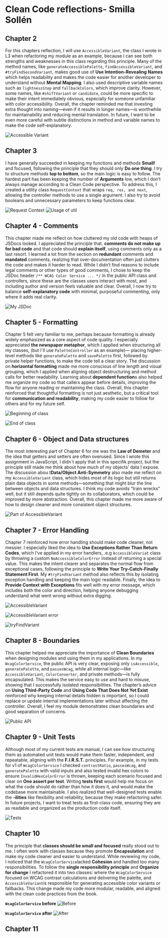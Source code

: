 # Clean Code reflections- Smilla Sollén

## Chapter 2
For this chapters reflection, I will use `AccessibleVariant`, the class I wrote in L3 when refactoring my module as an example, because I can see both strengths and weaknesses in this class regarding this principle. Many of the method names, like `generateAccessiblePalette`, `findAccessibleVariant`, and `#tryFindSecondVariant`, makes good use of **Use Intention-Revealing Names** which helps readability and makes the code easier for another developer to understand without **Mental Mapping**. I also used descriptive variable names such as `lightnessStep` and `fallbackColors`, which improve clarity. However, some names, like `#shiftVariant` or `candidate`, could be more specific to make their intent immediately obvious, especially for someone unfamiliar with color accessibility. Overall, the chapter reminded me that investing extra thought into naming—even if it results in longer names—is worthwhile for maintainability and reducing mental translation. In future, I want to be even more careful with subtle distinctions in method and variable names to make the code self-explanatory.

![Accessible Variant](/screenshots/chapter2.png)


## Chapter 3
I have generally succeeded in keeping my functions and methods **Small!** and focused, following the principle that they should only **Do one thing**. I try to structure methods **top to bottom**, so the main logic is easy to follow. The hardest part has been keeping the number of **Arguments** low, which I don’t always manage according to a Clean Code perspective. To address this, I created a utility class `RequestContext` that wraps `req, res, and next`, allowing the controller methods to use a single argument. I also try to avoid booleans and unnecessary parameters to keep functions clear.

![Request Context](/screenshots/chapter3_1.png)
![Usage of util](/screenshots/chapter3_2.png)


## Chapter 4 - Comments
This chapter made me reflect on how cluttered my old code with heaps of JSDocs looked. I appreciated the principle that. **comments do not make up for bad code** and that code should **explain itself**, using comments only as a last resort. I learned a lot from the section on **redundant** comments and **mandated** comments, realizing that over-documentation often just clutters the code and makes it harder to read. While I didn’t find reasons to include legal comments or other types of good comments, I chose to keep the JSDoc header `/** WCAG Color Service ... */` in the public API class and controllers, since these are the classes users interact with most, and including author and version feels valuable and clear. Overall, I now try to balance **self-explanatory code** with minimal, purposeful commenting, only where it adds real clarity.

![My JSDoc](/screenshots/chapter4.png)

## Chapter 5 - Formatting
Chapter 5 felt very familiar to me, perhaps because formatting is already widely emphasized as a core aspect of code quality. I especially appreciated **the newspaper metaphor**, which I applied when structuring all my classes, (but I´ll use `PaletteController` as an example)— placing higher-level methods like `generatePalette` and `savePalette` first, followed by private helper functions, to make the code tell a clear story. The discussion on **horizontal formatting** made me more conscious of line length and visual grouping, which I applied when aligning object destructuring and method calls for better readability. Learning about **dependent function**s also helped me organize my code so that callers appear before details, improving the flow for anyone reading or maintaining the class. Overall, this chapter reinforced that thoughtful formatting is not just aesthetic, but a critical tool for **communication and readability**, making my code easier to follow for others and for my future self.

![Beginning of class](/screenshots/chapter5_1.png)

![End of class](/screenshots/chapter5_2.png)

## Chapter 6 - Object and Data structures
The most interesting part of Chapter 6 for me was the **Law of Demeter** and the idea that getters and setters are often overused. Since I wrote this assignment in JavaScript, I didn´t apply that in this specifik project, but the principle still made me think about how much of my objects’ data I expose. The discussion abou t**Data/Object Anti-Symmetry** also made me reflect on my `AccessibleVariant` class, which hides most of its logic but still returns plain data objects in some methods—something that might blur the line between objects and data structures. I think my code avoids “train wrecks” well, but it still depends quite tightly on its collaborators, which could be improved by more abstraction. Overall, this chapter made me more aware of how to design cleaner and more consistent object structures.

![Part of AccessibleVariant](/screenshots/chapter6.png)

## Chapter 7 - Error Handling
Chapter 7 reinforced how error handling should make code cleaner, not messier. I especially liked the idea to **Use Exceptions Rather Than Return Codes**, which I’ve applied in my error handlers, .e.g `AccessibleVariat` class by throwing a custom `NoAccessibleColorError` instead of returning a special value. This makes the intent clearer and separates the normal flow from exceptional cases, following the principle to **Write Your Try-Catch-Finally Statement First**. My `#tryFindVariant` method also reflects this by isolating exception handling and keeping the main logic readable. Finally, the idea to **Provide Context with Exceptions** fits well with my error message, which includes both the color and direction, helping anyone debugging understand what went wrong without extra digging.

![AccessibleVariant](/screenshots/chapter7_1.png)

![AccessibleVariant error](/screenshots/chapter7_2.png)

![tryFindVariant](/screenshots/chapter7_3.png)

## Chapter 8 - Boundaries
This chapter helped me appreciate the importance of **Clean Boundaries** when designing modules and using them in my applications. In my `WcagColorService`, the public API is very clear, exposing only `isAccessible`, `generatePalette`, and `passesWcag`, while all internal logic—like `AccessibleVariant`, `ColorConverter`, and private methods—is fully encapsulated. This makes the service easy to use and hard to misuse, showing that I successfully isolated responsibilities. The chapter’s advice on **Using Third-Party Code** and **Using Code That Does Not Yet Exist** reinforced why keeping internal details hidden is important, so I could replace or update internal implementations later without affecting the controller. Overall, I feel my module demonstrates clean boundaries and good separation of concerns.

![Public API](/screenshots/chapter8.png)

## Chapter 9 - Unit Tests
Although most of my current tests are manual, I can see how structuring them as automated unit tests would make them faster, independent, and repeatable, aligning with the **F.I.R.S.T.** principles. For example, in my tests for v1 of `WcagColorService` I checked `contrastRatio`, `passesWcag`, and `generatePalette` with valid inputs and also tested invalid hex colors to ensure `InvalidHexColorError` is thrown, keeping each scenario focused and clear on **One assert per test**. Writing **tests first** would help me focus on what the code should do rather than how it does it, and would make the codebase more maintainable. I also realized that well-designed tests enable the **-ilities** like flexibility and reliability, because they make refactoring safer. In future projects, I want to treat tests as first-class code, ensuring they are as readable and organized as the production code itself.

![Tests](/screenshots/chapter9.png)

## Chapter 10
The principle that **classes should be small and focused** really stood out to me. I often work with classes because they promote **Encapsulation** and make my code cleaner and easier to understand. While reviewing my code, I noticed that the `WcagColorService`lacked **Cohesion** and handled too many responsibilities. To follow the **single responsibility principle** and **Organize for change** I refactored it into two classes: where the `WcagColorService` focused on WCAG contrast calculations and delivering the palette, and `AccessibleVariant`is responsible for generating accessible color variants or fallbacks. This change made my code more modular, readable, and aligned with the clean code practices from the book.

**`WcagColorService` before**
![Before](/screenshots/chapter10_1.png)

**`WcagColorService` after**
![After](/screenshots/chapter10_2.png)

## Chapter 11

